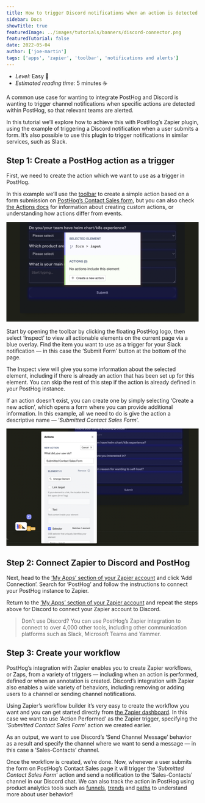 ```yaml
---
title: How to trigger Discord notifications when an action is detected in PostHog
sidebar: Docs
showTitle: true
featuredImage: ../images/tutorials/banners/discord-connector.png
featuredTutorial: false
date: 2022-05-04
author: ['joe-martin']
tags: ['apps', 'zapier', 'toolbar', 'notifications and alerts']
---
```


- *Level:* Easy 🦔
- *Estimated reading time:* 5 minutes ☕️

A common use case for wanting to integrate PostHog and Discord is wanting to trigger channel notifications when specific actions are detected within PostHog, so that relevant teams are alerted. 

In this tutorial we’ll explore how to achieve this with PostHog’s Zapier plugin, using the example of triggering a Discord notification when a user submits a form. It’s also possible to use this plugin to trigger notifications in similar services, such as Slack.

## Step 1: Create a PostHog action as a trigger

First, we need to create the action which we want to use as a trigger in PostHog.

In this example we’ll use the [toolbar](/docs/user-guides/toolbar) to create a simple action based on a form submission on [PostHog’s Contact Sales form](https://posthog.com/get-in-touch#contact), but you can also check [the Actions docs](/docs/user-guides/actions) for information about creating custom actions, or understanding how actions differ from events.

![Create action](../images/tutorials/discord/discord-create-action.png)

Start by opening the toolbar by clicking the floating PostHog logo, then select ‘Inspect’ to view all actionable elements on the current page via a blue overlay. Find the item you want to use as a trigger for your Slack notification — in this case the ‘Submit Form’ button at the bottom of the page. 

The Inspect view will give you some information about the selected element, including if there is already an action that has been set up for this element.  You can skip the rest of this step if the action is already defined in your PostHog instance. 

If an action doesn’t exist, you can create one by simply selecting ‘Create a new action’, which opens a form where you can provide additional information. In this example, all we need to do is give the action a descriptive name — ‘_Submitted Contact Sales Form_’.

![Name action](../images/tutorials/discord/discord-name-action.png)

## Step 2: Connect Zapier to Discord and PostHog

Next, head to the [‘My Apps’ section of your Zapier account](https://zapier.com/app/connections) and click ‘Add Connection’. Search for ‘PostHog’ and follow the instructions to connect your PostHog instance to Zapier. 

Return to the [‘My Apps’ section of your Zapier account](https://zapier.com/app/connections) and repeat the steps above for Discord to connect your Zapier account to Discord. 

> Don’t use Discord? You can use PostHog’s Zapier integration to connect to over 4,000 other tools, including other communication platforms such as Slack, Microsoft Teams and Yammer. 

 ## Step 3: Create your workflow

PostHog’s integration with Zapier enables you to create Zapier workflows, or Zaps, from a variety of triggers — including when an action is performed, defined or when an annotation is created. Discord’s integration with Zapier also enables a wide variety of behaviors, including removing or adding users to a channel or sending channel notifications.

Using Zapier’s workflow builder it’s very easy to create the workflow you want and you can get started directly from [the Zapier dashboard](https://zapier.com/app/dashboard). In this case we want to use ‘Action Performed’ as the Zapier trigger, specifying the ‘_Submitted Contact Sales Form_’ action we created earlier. 

As an output, we want to use Discord’s ‘Send Channel Message’ behavior as a result and specify the channel where we want to send a message — in this case a ‘Sales-Contacts’ channel.

Once the workflow is created, we’re done. Now, whenever a user submits the form on PostHog’s Contact Sales page it will trigger the ‘_Submitted Contact Sales Form_’  action and send a notification to the ‘Sales-Contacts’ channel in our Discord chat. We can also track the action in PostHog using product analytics tools such as [funnels](/docs/user-guides/funnels), [trends](/docs/user-guides/trends) and [paths](/docs/user-guides/paths) to understand more about user behavior!

<NewsletterTutorial compact/>
